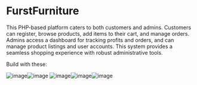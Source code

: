 # FurstFurniture
This PHP-based platform caters to both customers and admins. Customers can register, browse products, add items to their cart, and manage orders. Admins access a dashboard for tracking profits and orders, and can manage product listings and user accounts. This system provides a seamless shopping experience with robust administrative tools.

Build with these:

![image](https://github.com/user-attachments/assets/e4580422-d2a5-470d-9227-08ed04f68157)![image](https://github.com/user-attachments/assets/2bec74dc-3136-4df5-980f-a7e098f4251b)
![image](https://github.com/user-attachments/assets/6f7823f8-0bff-4df7-a83b-ed45e3e57f39)![image](https://github.com/user-attachments/assets/37675523-cb0a-4367-9d30-46e17ae4a789)![image](https://github.com/user-attachments/assets/df6a0436-5a71-4484-973c-bcd1c234bb40)





